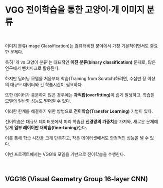 # VGG 전이학습을 통한 고양이·개 이미지 분류

<br>

이미지 분류(Image Classification)는 컴퓨터비전 분야에서 가장 기본적이면서도 중요한 문제다. <br>

특히 '개 vs 고양이 분류'는 대표적인 **이진 분류(binary classification)** 문제로, 많은 연구에서 벤치마크로 활용된다. <br>

하지만 딥러닝 모델을 처음부터 학습(Training from Scratch)하려면, 수십만 장 이상의 대규모 데이터와 긴 학습시간이 필요하다. <br>

또한 데이터가 충분하지 않은 경우에는 <strong>과적합(overfitting)</strong>이 쉽게 발생하고, 학습된 모델의 일반화 성능도 떨어질 수 있다. <br>

이러한 한계를 해결하기 위한 방법으로 **전이학습(Transfer Learning)** 기법이 있다. <br>

전이학습은 대규모 데이터셋에서 미리 학습된 **신경망의 가중치**를 가져와, 새로운 문제에 맞게 <strong>일부 레이어만 재학습(fine-tuning)</strong>한다. <br>

이를 통해 학습 시간을 크게 단축하고, 작은 데이터셋에서도 안정적인 성능을 낼 수 있다. <br>

이번 프로젝트에서는 VGG16 모델을 기반으로 전이학습을 수행한다.

<br>

## VGG16 (Visual Geometry Group 16-layer CNN)
